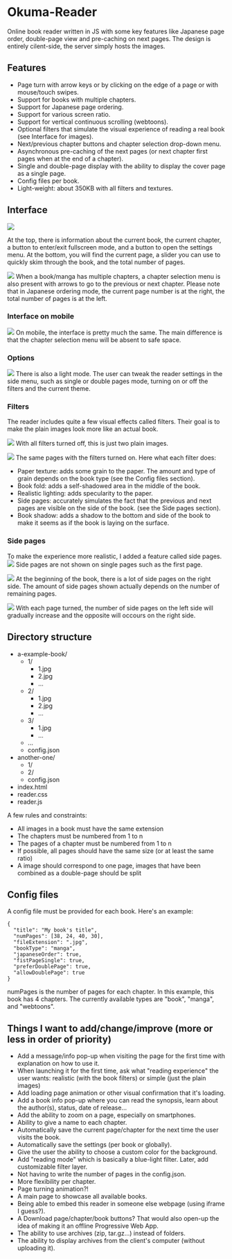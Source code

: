 # Okuma-Reader
Online book reader written in JS with some key features like Japanese page order, double-page view and pre-caching on next pages.
The design is entirely cilent-side, the server simply hosts the images.

## Features

- Page turn with arrow keys or by clicking on the edge of a page or with mouse/touch swipes.
- Support for books with multiple chapters.
- Support for Japanese page ordering.
- Support for various screen ratio.
- Support for vertical continuous scrolling (webtoons).
- Optional filters that simulate the visual experience of reading a real book (see Interface for images).
- Next/previous chapter buttons and chapter selection drop-down menu.
- Asynchronous pre-caching of the next pages (or next chapter first pages when at the end of a chapter).
- Single and double-page display with the ability to display the cover page as a single page.
- Config files per book.
- Light-weight: about 350KB with all filters and textures.

## Interface

![](https://r-entries.com/etuliens/img/Reader/1.JPG)

At the top, there is information about the current book, the current chapter, a button to enter/exit fullscreen mode, and a button to open the settings menu. At the bottom, you will find the current page, a slider you can use to quickly skim through the book, and the total number of pages.

![](https://r-entries.com/etuliens/img/Reader/12.JPG)
When a book/manga has multiple chapters, a chapter selection menu is also present with arrows to go to the previous or next chapter. Please note that in Japanese ordering mode, the current page number is at the right, the total number of pages is at the left.

### Interface on mobile
![](https://r-entries.com/etuliens/img/Reader/3.JPG)
On mobile, the interface is pretty much the same. The main difference is that the chapter selection menu will be absent to safe space.

### Options
![](https://r-entries.com/etuliens/img/Reader/2.JPG)
There is also a light mode. The user can tweak the reader settings in the side menu, such as single or double pages mode, turning on or off the filters and the current theme.

### Filters
The reader includes quite a few visual effects called filters. Their goal is to make the plain images look more like an actual book.

![](https://r-entries.com/etuliens/img/Reader/11.JPG)
With all filters turned off, this is just two plain images.

![](https://r-entries.com/etuliens/img/Reader/10.JPG)
The same pages with the filters turned on.
Here what each filter does:
 - Paper texture: adds some grain to the paper. The amount and type of grain depends on the book type (see the Config files section).
 - Book fold: adds a self-shadowed area in the middle of the book.
 - Realistic lighting: adds specularity to the paper.
 - Side pages: accurately simulates the fact that the previous and next pages are visible on the side of the book. (see the Side pages section).
 - Book shadow: adds a shadow to the bottom and side of the book to make it seems as if the book is laying on the surface.

### Side pages
To make the experience more realistic, I added a feature called side pages.
![](https://r-entries.com/etuliens/img/Reader/4.JPG)
Side pages are not shown on single pages such as the first page.

![](https://r-entries.com/etuliens/img/Reader/5.JPG)
At the beginning of the book, there is a lot of side pages on the right side. The amount of side pages shown actually depends on the number of remaining pages.

![](https://r-entries.com/etuliens/img/Reader/6.JPG)
With each page turned, the number of side pages on the left side will gradually increase and the opposite will occours on the right side.

## Directory structure
- a-example-book/
	- 1/
		- 1.jpg
		- 2.jpg
		- ...
	- 2/
		- 1.jpg
		- 2.jpg
		- ...
	- 3/
		- 1.jpg
		- ...
	- ...
	- config.json
- another-one/
	- 1/
	- 2/
	- config.json
- index.html
- reader.css
- reader.js

A few rules and constraints:
- All images in a book must have the same extension
- The chapters must be numbered from 1 to n
- The pages of a chapter must be numbered from 1 to n
- If possible, all pages should have the same size (or at least the same ratio)
- A image should correspond to one page, images that have been combined as a double-page should be split

## Config files
A config file must be provided for each book. Here's an example:

```
{
  "title": "My book's title",
  "numPages": [38, 24, 40, 30],
  "fileExtension": ".jpg",
  "bookType": "manga",
  "japaneseOrder": true,
  "fistPageSingle": true,
  "preferDoublePage": true,
  "allowDoublePage": true
}

```

numPages is the number of pages for each chapter. In this example, this book has 4 chapters.
The currently available types are "book", "manga", and "webtoons".

## Things I want to add/change/improve (more or less in order of priority)
- Add a message/info pop-up when visiting the page for the first time with explanation on how to use it.
- When launching it for the first time, ask what "reading experience" the user wants: realistic (with the book filters) or simple (just the plain images)
- Add loading page animation or other visual confirmation that it's loading.
- Add a book info pop-up where you can read the synopsis, learn about the author(s), status, date of release...
- Add the ability to zoom on a page, especially on smartphones.
- Ability to give a name to each chapter.
- Automatically save the current page/chapter for the next time the user visits the book.
- Automatically save the settings (per book or globally).
- Give the user the ability to choose a custom color for the background.
- Add "reading mode" which is basically a blue-light filter. Later, add customizable filter layer.
- Not having to write the number of pages in the config.json.
- More flexibility per chapter.
- Page turning animation?!
- A main page to showcase all available books.
- Being able to embed this reader in someone else webpage (using iframe I guess?).
- A Download page/chapter/book buttons? That would also open-up the idea of making it an offline Progressive Web App.
- The ability to use archives (zip, tar.gz...) instead of folders.
- The ability to display archives from the client's computer (without uploading it).
